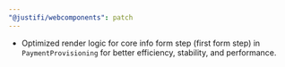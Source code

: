 ```yaml
---
"@justifi/webcomponents": patch
---
```


- Optimized render logic for core info form step (first form step) in `PaymentProvisioning` for better efficiency, stability, and performance.